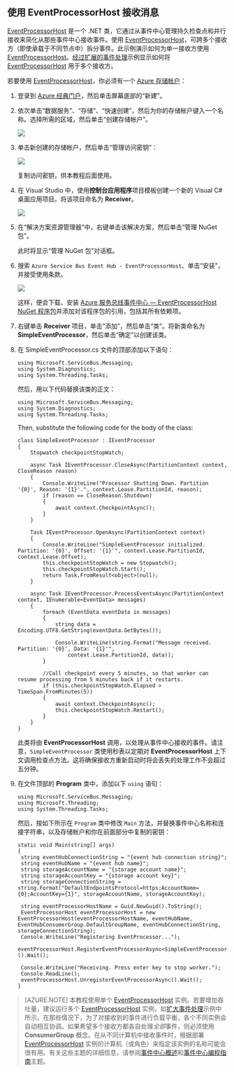 ## 使用 EventProcessorHost 接收消息

[EventProcessorHost][] 是一个 .NET 类，它通过从事件中心管理持久检查点和并行接收来简化从那些事件中心接收事件。使用 [EventProcessorHost][]，可跨多个接收方（即使承载于不同节点中）拆分事件。此示例演示如何为单一接收方使用 [EventProcessorHost][]。[经过扩展的事件处理][]示例显示如何将 [EventProcessorHost][] 用于多个接收方。

若要使用 [EventProcessorHost][]，你必须有一个 [Azure 存储帐户][]：

1. 登录到 [Azure 经典门户][]，然后单击屏幕底部的“新建”。

2. 依次单击“数据服务”、“存储”、“快速创建”，然后为你的存储帐户键入一个名称。选择所需的区域，然后单击“创建存储帐户”。

    ![][11]

3. 单击新创建的存储帐户，然后单击“管理访问密钥”：

    ![][12]

    复制访问密钥，供本教程后面使用。

4. 在 Visual Studio 中，使用**控制台应用程序**项目模板创建一个新的 Visual C# 桌面应用项目。将该项目命名为 **Receiver**。

    ![][14]

5. 在“解决方案资源管理器”中，右键单击该解决方案，然后单击“管理 NuGet 包”。

	此时将显示“管理 NuGet 包”对话框。

6. 搜索 `Azure Service Bus Event Hub - EventProcessorHost`、单击“安装”，并接受使用条款。

    ![][13]

	这样，便会下载、安装 [Azure 服务总线事件中心 — EventProcessorHost NuGet 程序包](https://www.nuget.org/packages/Microsoft.Azure.ServiceBus.EventProcessorHost)并添加对该程序包的引用，包括其所有依赖项。

7. 右键单击 **Receiver** 项目，单击“添加”，然后单击“类”。将新类命名为 **SimpleEventProcessor**，然后单击“确定”以创建该类。

8. 在 SimpleEventProcessor.cs 文件的顶部添加以下语句：

	```
	using Microsoft.ServiceBus.Messaging;
	using System.Diagnostics;
	using System.Threading.Tasks;
	```

	然后，用以下代码替换该类的正文：

	```
	using Microsoft.ServiceBus.Messaging;
	using System.Diagnostics;
	using System.Threading.Tasks;
	```

	Then, substitute the following code for the body of the class:

	```
    class SimpleEventProcessor : IEventProcessor
	{
	    Stopwatch checkpointStopWatch;

	    async Task IEventProcessor.CloseAsync(PartitionContext context, CloseReason reason)
	    {
	        Console.WriteLine("Processor Shutting Down. Partition '{0}', Reason: '{1}'.", context.Lease.PartitionId, reason);
	        if (reason == CloseReason.Shutdown)
	        {
	            await context.CheckpointAsync();
	        }
	    }

	    Task IEventProcessor.OpenAsync(PartitionContext context)
	    {
	        Console.WriteLine("SimpleEventProcessor initialized.  Partition: '{0}', Offset: '{1}'", context.Lease.PartitionId, context.Lease.Offset);
	        this.checkpointStopWatch = new Stopwatch();
	        this.checkpointStopWatch.Start();
	        return Task.FromResult<object>(null);
	    }

	    async Task IEventProcessor.ProcessEventsAsync(PartitionContext context, IEnumerable<EventData> messages)
	    {
	        foreach (EventData eventData in messages)
	        {
	            string data = Encoding.UTF8.GetString(eventData.GetBytes());

	            Console.WriteLine(string.Format("Message received.  Partition: '{0}', Data: '{1}'",
	                context.Lease.PartitionId, data));
	        }

	        //Call checkpoint every 5 minutes, so that worker can resume processing from 5 minutes back if it restarts.
	        if (this.checkpointStopWatch.Elapsed > TimeSpan.FromMinutes(5))
            {
                await context.CheckpointAsync();
                this.checkpointStopWatch.Restart();
            }
	    }
	}
    ````

	此类将由 **EventProcessorHost** 调用，以处理从事件中心接收的事件。请注意，`SimpleEventProcessor` 类使用秒表以定期对 **EventProcessorHost** 上下文调用检查点方法。这将确保接收方重新启动时将会丢失的处理工作不会超过五分钟。

9. 在文件顶部的 **Program** 类中，添加以下 `using` 语句：

	```
	using Microsoft.ServiceBus.Messaging;
	using Microsoft.Threading;
	using System.Threading.Tasks;
	```

	然后，按如下所示在 `Program` 类中修改 `Main` 方法，并替换事件中心名称和连接字符串，以及存储帐户和你在前面部分中复制的密钥：

     ```
	static void Main(string[] args)
    {
      string eventHubConnectionString = "{event hub connection string}";
      string eventHubName = "{event hub name}";
      string storageAccountName = "{storage account name}";
      string storageAccountKey = "{storage account key}";
      string storageConnectionString = string.Format("DefaultEndpointsProtocol=https;AccountName={0};AccountKey={1}", storageAccountName, storageAccountKey);

      string eventProcessorHostName = Guid.NewGuid().ToString();
      EventProcessorHost eventProcessorHost = new EventProcessorHost(eventProcessorHostName, eventHubName, EventHubConsumerGroup.DefaultGroupName, eventHubConnectionString, storageConnectionString);
      Console.WriteLine("Registering EventProcessor...");
      eventProcessorHost.RegisterEventProcessorAsync<SimpleEventProcessor>().Wait();

      Console.WriteLine("Receiving. Press enter key to stop worker.");
      Console.ReadLine();
      eventProcessorHost.UnregisterEventProcessorAsync().Wait();
    }
	````

> [AZURE.NOTE] 本教程使用单个 [EventProcessorHost][] 实例。若要增加吞吐量，建议运行多个 [EventProcessorHost][] 实例，如[扩大事件处理][]示例中所示。在那些情况下，为了对接收到的事件进行负载平衡，各个不同实例会自动相互协调。如果希望多个接收方都各自处理*全部*事件，则必须使用 **ConsumerGroup** 概念。在从不同计算机中接收事件时，根据部署 [EventProcessorHost][] 实例的计算机（或角色）来指定该实例的名称可能会很有用。有关这些主题的详细信息，请参阅[事件中心概述][]和[事件中心编程指南][]主题。

<!-- Links -->
[事件中心概述]: /documentation/articles/event-hubs-overview
[事件中心编程指南]: /documentation/articles/event-hubs-programming-guide
[扩大事件处理]: https://code.msdn.microsoft.com/windowsazure/Service-Bus-Event-Hub-45f43fc3
[经过扩展的事件处理]: https://code.msdn.microsoft.com/windowsazure/Service-Bus-Event-Hub-45f43fc3
[Azure 存储帐户]: /documentation/articles/storage-create-storage-account
[EventProcessorHost]: http://msdn.microsoft.com/zh-cn/library/azure/microsoft.servicebus.messaging.eventprocessorhost(v=azure.95).aspx
[Azure 经典门户]: http://manage.windowsazure.cn

<!-- Images -->

[11]: ./media/service-bus-event-hubs-getstarted/create-eph-csharp2.png
[12]: ./media/service-bus-event-hubs-getstarted/create-eph-csharp3.png
[13]: ./media/service-bus-event-hubs-getstarted/create-eph-csharp1.png
[14]: ./media/service-bus-event-hubs-getstarted/create-sender-csharp1.png

<!---HONumber=Mooncake_0104_2016-->